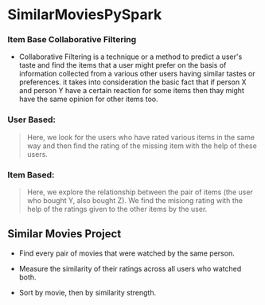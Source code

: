 # SimilarMoviesPySpark

### Item Base Collaborative Filtering
- Collaborative Filtering is a technique or a method to predict a user's taste and find the items that a user might prefer on the basis of information collected from a various other users having similar tastes or preferences.
it takes into consideration the basic fact that if person X and person Y have a certain reaction for some items then thay might have the same opinion for other items too.

<h3> User Based: </h3> 

> Here, we look for the users who have rated various items in the same way and then find the rating of the missing item with the help of these users.

<h3> Item Based: </h3> 

> Here, we explore the relationship between the pair of items (the user who bought Y, also bought Z). We find the misiong rating with the help of the ratings given to the other items by the user.

<h2> Similar Movies Project </h2>

- Find every pair of movies that were watched by the same person.

- Measure the similarity of their ratings across all users who watched both.

- Sort by movie, then by similarity strength.
